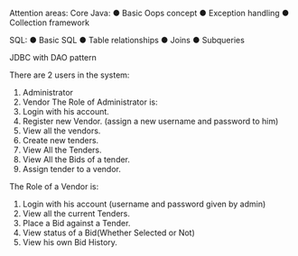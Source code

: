 Attention areas:
Core Java: 
    ● Basic Oops concept
    ● Exception handling 
    ● Collection framework

SQL: 
    ● Basic SQL
    ● Table relationships
    ● Joins ● Subqueries

JDBC with DAO pattern

There are 2 users in the system:

  1. Administrator
  2. Vendor
The Role of Administrator is:
  1. Login with his account.
  2. Register new Vendor. (assign a new username and password to him)
  3. View all the vendors.
  4. Create new tenders.
  5. View All the Tenders.
  6. View All the Bids of a tender.
  7. Assign tender to a vendor.

The Role of a Vendor is:
  1. Login with his account (username and password given by admin)
  2. View all the current Tenders.
  3. Place a Bid against a Tender.
  4. View status of a Bid(Whether Selected or Not)
  5. View his own Bid History.


